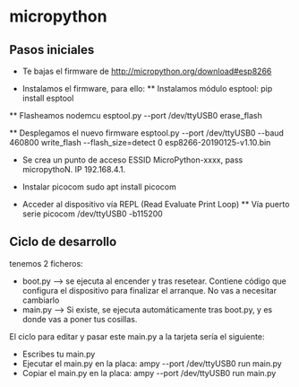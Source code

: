 # micropython

## Pasos iniciales

* Te bajas el firmware de http://micropython.org/download#esp8266

* Instalamos el firmware, para ello:
** Instalamos módulo esptool:
    pip install esptool

** Flasheamos nodemcu
    esptool.py --port /dev/ttyUSB0 erase_flash

** Desplegamos el nuevo firmware
    esptool.py --port /dev/ttyUSB0 --baud 460800 write_flash --flash_size=detect 0 esp8266-20190125-v1.10.bin 


* Se crea un punto de acceso ESSID MicroPython-xxxx, pass micropythoN. IP 192.168.4.1.

* Instalar picocom
    sudo apt install picocom

* Acceder al dispositivo vía REPL (Read Evaluate Print Loop)
** Vía puerto serie 
    picocom /dev/ttyUSB0 -b115200


## Ciclo de desarrollo
tenemos 2 ficheros:
 - boot.py --> se ejecuta al encender y tras resetear. Contiene código que configura el dispositivo para finalizar el arranque. No vas a necesitar cambiarlo
 - main.py --> Si existe, se ejecuta automáticamente tras boot.py, y es donde vas a poner tus cosillas.

 El ciclo para editar y pasar este main.py a la tarjeta sería el siguiente:
 *  Escribes tu main.py
 * Ejecutar el main.py en la placa:
    ampy --port /dev/ttyUSB0 run main.py
 * Copiar el main.py en la placa:
    ampy --port /dev/ttyUSB0 run main.py




